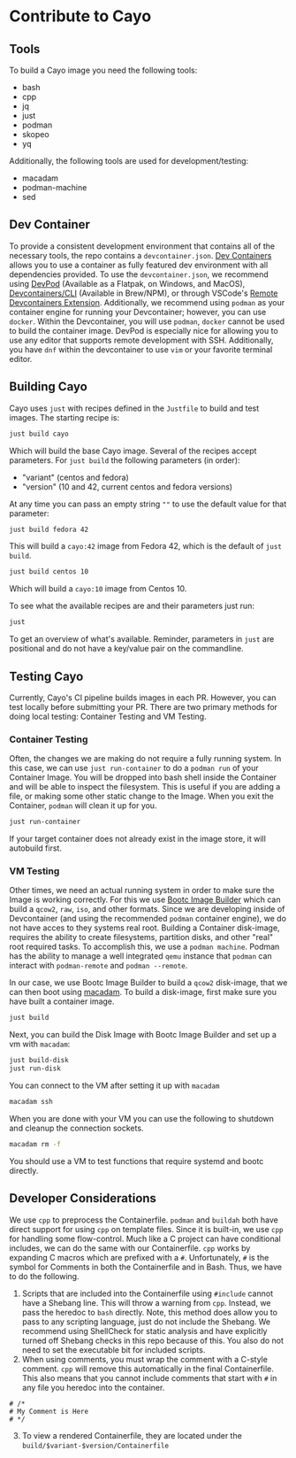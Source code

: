 # Contribute to Cayo

## Tools
To build a Cayo image you need the following tools:
- bash
- cpp
- jq
- just
- podman
- skopeo
- yq

Additionally, the following tools are used for development/testing:
- macadam
- podman-machine
- sed

## Dev Container
To provide a consistent development environment that contains all of the necessary tools, the repo contains a `devcontainer.json`. [Dev Containers](https://containers.dev/) allows you to use a container as fully featured dev environment with all dependencies provided. To use the `devcontainer.json`, we recommend using [DevPod](https://devpod.sh/) (Available as a Flatpak, on Windows, and MacOS), [Devcontainers/CLI](https://github.com/devcontainers/cli) (Available in Brew/NPM), or through VSCode's [Remote Devcontainers Extension](https://code.visualstudio.com/docs/devcontainers/containers). Additionally, we recommend using `podman` as your container engine for running your Devcontainer; however, you can use `docker`. Within the Devcontainer, you will use `podman`, `docker` cannot be used to build the container image. DevPod is especially nice for allowing you to use any editor that supports remote development with SSH. Additionally, you have `dnf` within the devcontainer to use `vim` or your favorite terminal editor.

## Building Cayo

Cayo uses `just` with recipes defined in the `Justfile` to build and test images. The starting recipe is:

```bash
just build cayo
```
Which will build the base Cayo image. Several of the recipes accept parameters. For `just build` the following parameters (in order):

- "variant" (centos and fedora)
- "version" (10 and 42, current centos and fedora versions)

At any time you can pass an empty string `""` to use the default value for that parameter:
```bash
just build fedora 42
```
This will build a `cayo:42` image from Fedora 42, which is the default of `just build`.

```bash
just build centos 10
```
Which will build a `cayo:10` image from Centos 10.


To see what the available recipes are and their parameters just run:
```bash
just
```
To get an overview of what's available. Reminder, parameters in `just` are positional and do not have a key/value pair on the commandline.

## Testing Cayo
Currently, Cayo's CI pipeline builds images in each PR. However, you can test locally before submitting your PR. There are two primary methods for doing local testing: Container Testing and VM Testing.

### Container Testing
Often, the changes we are making do not require a fully running system. In this case, we can use `just run-container` to do a `podman run` of your Container Image. You will be dropped into bash shell inside the Container and will be able to inspect the filesystem. This is useful if you are adding a file, or making some other static change to the Image. When you exit the Container, `podman` will clean it up for you.
```bash
just run-container
```
If your target container does not already exist in the image store, it will autobuild first.

### VM Testing
Other times, we need an actual running system in order to make sure the Image is working correctly. For this we use [Bootc Image Builder](https://osbuild.org/docs/bootc/) which can build a `qcow2`, `raw`, `iso`, and other formats. Since we are developing inside of Devcontainer (and using the recommended `podman` container engine), we do not have acces to they systems real root. Building a Container disk-image, requires the ability to create filesystems, partition disks, and other "real" root required tasks. To accomplish this, we use a `podman machine`. Podman has the ability to manage a well integrated `qemu` instance that `podman` can interact with `podman-remote` and `podman --remote`.

In our case, we use Bootc Image Builder to build a `qcow2` disk-image, that we can then boot using [macadam](https://github.com/crc-org/macadam/). To build a disk-image, first make sure you have built a container image.
```bash
just build
```
Next, you can build the Disk Image with Bootc Image Builder and set up a vm with `macadam`:
```bash
just build-disk
just run-disk
```
You can connect to the VM after setting it up with `macadam`
```bash
macadam ssh
```
When you are done with your VM you can use the following to shutdown and cleanup the connection sockets.
```bash
macadam rm -f
```
You should use a VM to test functions that require systemd and bootc directly.

## Developer Considerations
We use `cpp` to preprocess the Containerfile. `podman` and `buildah` both have direct support for using `cpp` on template files. Since it is built-in, we use `cpp` for handling some flow-control. Much like a C project can have conditional includes, we can do the same with our Containerfile. `cpp` works by expanding C macros which are prefixed with a `#`. Unfortunately, `#` is the symbol for Comments in both the Containerfile and in Bash. Thus, we have to do the following.
1. Scripts that are included into the Containerfile using `#include` cannot have a Shebang line. This will throw a warning from `cpp`. Instead, we pass the heredoc to `bash` directly. Note, this method does allow you to pass to any scripting language, just do not include the Shebang. We recommend using ShellCheck for static analysis and have explicitly turned off Shebang checks in this repo because of this. You also do not need to set the executable bit for included scripts.
2. When using comments, you must wrap the comment with a C-style comment. `cpp` will remove this automatically in the final Containerfile. This also means that you cannot include comments that start with `#` in any file you heredoc into the container.
```
# /*
# My Comment is Here
# */
```
3. To view a rendered Containerfile, they are located under the `build/$variant-$version/Containerfile`
